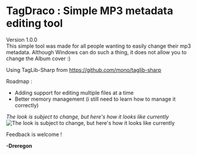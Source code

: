 # **TagDraco : Simple MP3 metadata editing tool**
Version 1.0.0\
This simple tool was made for all people wanting to easily change their mp3 metadata.
Although Windows can do such a thing, it does not allow you to change the Album cover :)

Using TagLib-Sharp from https://github.com/mono/taglib-sharp

Roadmap :

 - Adding support for editing multiple files at a time
 - Better memory management (i still need to learn how to manage it correctly)

*The look is subject to change, but here's how it looks like currently*
![The look is subject to change, but here's how it looks like currently
](https://github.com/Dreregon/Tag-Draco/blob/master/screenshot.png)

Feedback is welcome !

**-Dreregon**
 
